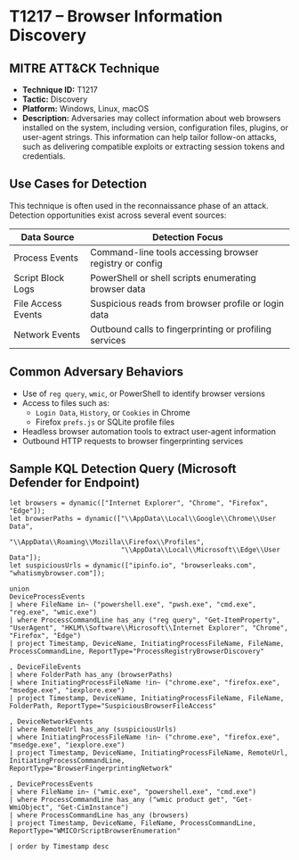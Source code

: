 # T1217 – Browser Information Discovery

## MITRE ATT&CK Technique

- **Technique ID:** T1217  
- **Tactic:** Discovery  
- **Platform:** Windows, Linux, macOS  
- **Description:** Adversaries may collect information about web browsers installed on the system, including version, configuration files, plugins, or user-agent strings. This information can help tailor follow-on attacks, such as delivering compatible exploits or extracting session tokens and credentials.

## Use Cases for Detection

This technique is often used in the reconnaissance phase of an attack. Detection opportunities exist across several event sources:

| Data Source          | Detection Focus                                          |
|----------------------|----------------------------------------------------------|
| Process Events       | Command-line tools accessing browser registry or config  |
| Script Block Logs    | PowerShell or shell scripts enumerating browser data     |
| File Access Events   | Suspicious reads from browser profile or login data      |
| Network Events       | Outbound calls to fingerprinting or profiling services   |

## Common Adversary Behaviors

- Use of `reg query`, `wmic`, or PowerShell to identify browser versions
- Access to files such as:
  - `Login Data`, `History`, or `Cookies` in Chrome
  - Firefox `prefs.js` or SQLite profile files
- Headless browser automation tools to extract user-agent information
- Outbound HTTP requests to browser fingerprinting services

## Sample KQL Detection Query (Microsoft Defender for Endpoint)

```kql
let browsers = dynamic(["Internet Explorer", "Chrome", "Firefox", "Edge"]);
let browserPaths = dynamic(["\\AppData\\Local\\Google\\Chrome\\User Data",
                            "\\AppData\\Roaming\\Mozilla\\Firefox\\Profiles",
                            "\\AppData\\Local\\Microsoft\\Edge\\User Data"]);
let suspiciousUrls = dynamic(["ipinfo.io", "browserleaks.com", "whatismybrowser.com"]);

union
DeviceProcessEvents
| where FileName in~ ("powershell.exe", "pwsh.exe", "cmd.exe", "reg.exe", "wmic.exe")
| where ProcessCommandLine has_any ("reg query", "Get-ItemProperty", "UserAgent", "HKLM\\Software\\Microsoft\\Internet Explorer", "Chrome", "Firefox", "Edge")
| project Timestamp, DeviceName, InitiatingProcessFileName, FileName, ProcessCommandLine, ReportType="ProcessRegistryBrowserDiscovery"

, DeviceFileEvents
| where FolderPath has_any (browserPaths)
| where InitiatingProcessFileName !in~ ("chrome.exe", "firefox.exe", "msedge.exe", "iexplore.exe")
| project Timestamp, DeviceName, InitiatingProcessFileName, FileName, FolderPath, ReportType="SuspiciousBrowserFileAccess"

, DeviceNetworkEvents
| where RemoteUrl has_any (suspiciousUrls)
| where InitiatingProcessFileName !in~ ("chrome.exe", "firefox.exe", "msedge.exe", "iexplore.exe")
| project Timestamp, DeviceName, InitiatingProcessFileName, RemoteUrl, InitiatingProcessCommandLine, ReportType="BrowserFingerprintingNetwork"

, DeviceProcessEvents
| where FileName in~ ("wmic.exe", "powershell.exe", "cmd.exe")
| where ProcessCommandLine has_any ("wmic product get", "Get-WmiObject", "Get-CimInstance")
| where ProcessCommandLine has_any (browsers)
| project Timestamp, DeviceName, FileName, ProcessCommandLine, ReportType="WMICOrScriptBrowserEnumeration"

| order by Timestamp desc


